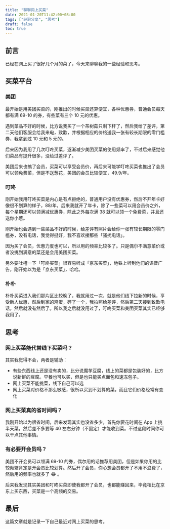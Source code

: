 ```yaml
---
title: "聊聊网上买菜"
date: 2021-01-20T11:42:00+08:00
tags: ["经验分享", "思考"] 
draft: false
toc: true
---
```


## 前言

已经在网上买了很好几个月的菜了，今天来聊聊我的一些经验和思考。

## 买菜平台

### 美团

最开始是用美团买菜的，刚推出的时候买菜还算便宜，各种优惠券，普通会员每天都有满 69-10 的券，有些菜有三个 10 元的优惠。

遇到菜品不好的时候，比方说我买了一个茶树菇只剩下杆了，然后我给了差评，第二天他们客服会给我来电，致歉，并根据相应的价格送我一张有较长期限的零门槛券，我拿到过 10 元和 5 元的。

后来因为我用了几次叮咚买菜，逐渐减少美团买菜的使用频率了，不过后来感觉他们菜品有提升很多，没给过差评了。

美团后来也搞了会员，买菜可以享受会员价，再后来可能学叮咚买菜也推出了会员可以领免费菜，但是不送葱花，美团的会员比较便宜，49.9/年。

### 叮咚

刚开始我用叮咚买菜是内心是有点拒绝的，普通用户没有优惠券，然后不开年卡好像很不划算的样子，88/年，后来我就开了年卡，除了一些菜可以用会员价之外，每个星期还可以领满减优惠券，除此之外每次满 38 就可以领一个免费菜，并且还送你小葱。

刚开始也会遇到一些菜品不好的时候，给差评有照片会给你一张有较长期限的零门槛券，没有电话，我觉得挺好，我不喜欢接那些「骚扰电话」。

因为买了会员，优惠力度也可以，所以用的频率比较多了。只是偶尔不满意菜价或者没挑到满意的菜还是会用美团买菜。

另外要吐槽一下「叮咚买菜」很容易听成「京东买菜」，地铁上听到他们的语音广告，刚开始以为是「京东买菜」，哈哈。

### 朴朴

朴朴买菜进入我们那片区比较晚了，我就用过一次，就是他们线下拉新的时候，享受新人优惠，然后到家的鸡蛋，碎了一个，我拍照给差评，然后第二天接到致歉电话，然后就没有然后了。所以我之后就没用过了，叮咚买菜和美团买菜其实已经够我用了。

## 思考

### 网上买菜能代替线下买菜吗？

其实我觉得不会，两者是辅助：

- 有些东西线上还是没有卖的，比分说魔芋豆腐，线上的菜都是包装好的，比方说新鲜的豆腐。早餐也可以买，但是也只能买点面包和速冻包子。
- 网上买菜不能挑菜，线下自己可以选
- 网上买菜对价格不那么敏感，很所以买到不划算的菜，而且它们价格经常有变化

### 网上买菜真的省时间吗？

我刚开始以为很省时间，后来发现其实也没省多少，首先你要花时间在 App 上挑半天菜，然后差不多要等 40 左右分钟（不固定）才能收到菜。不过这段时间你可以干点其他事情。

### 有必要开会员吗？

美团不开会员可以领满 69-10 的券，偶尔用的话推荐用美团，但是如果你用的比较频繁肯定是开会员比较划算。然后开了会员，你心想会员都开了不用不浪费了，然后用的频率也就多了 😂 。

后来我发现其实美团和叮咚买菜即使我都开了会员，也都能赚回来，毕竟相比在京东上买东西，买菜是一个高频的交易。

## 最后

这篇文章就是记录一下自己最近对网上买菜的思考。
